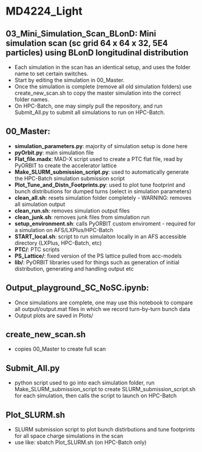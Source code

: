# MD4224_Light
## 03_Mini_Simulation_Scan_BLonD: Mini simulation scan (sc grid 64 x 64 x 32, 5E4 particles) using BLonD longitudinal distribution

- Each simulation in the scan has an identical setup, and uses the folder name to set certain switches.
- Start by editing the simulation in 00_Master.
- Once the simulation is complete (remove all old simulation folders) use create_new_scan.sh to copy the master simulation into the correct folder names.
- On HPC-Batch, one may simply pull the repository, and run Submit_All.py to submit all simulations to run on HPC-Batch.

## 00_Master:
- **simulation_parameters.py**: majority of simulation setup is done here
- **pyOrbit.py**: main simulation file
- **Flat_file.madx**: MAD-X script used to create a PTC flat file, read by PyORBIT to create the accelerator lattice
- **Make_SLURM_submission_script.py**: used to automatically generate the HPC-Batch simulation submission script
- **Plot_Tune_and_Distn_Footprints.py**: used to plot tune footprint and bunch distributions for dumped turns (select in simulation parameters)
- **clean_all.sh**: resets simulation folder completely - WARNING: removes all simulation output
- **clean_run.sh**: removes simulation output files
- **clean_junk.sh**: removes junk files from simulation run
- **setup_environment.sh**: calls PyORBIT custom enviroment - required for a simulation on AFS/LXPlus/HPC-Batch
- **START_local.sh**: script to run simulaiton locally in an AFS accessible directory (LXPlus, HPC-Batch, etc)
- **PTC/**: PTC scripts
- **PS_Lattice/**: fixed version of the PS lattice pulled from acc-models
- **lib/**: PyORBIT libraries used for things such as generation of initial distribution, generating and handling output etc

## Output_playground_SC_NoSC.ipynb:
- Once simulations are complete, one may use this notebook to compare all output/output.mat files in which we record turn-by-turn bunch data
- Output plots are saved in Plots/

## create_new_scan.sh
- copies 00_Master to create full scan

## Submit_All.py
- python script used to go into each simulation folder, run Make_SLURM_submission_script to create SLURM_submission_script.sh for each simulation, then calls the script to launch on HPC-Batch

## Plot_SLURM.sh
- SLURM submission script to plot bunch distirbutions and tune footprints for all space charge simulations in the scan
- use like: sbatch Plot_SLURM.sh (on HPC-Batch only)
